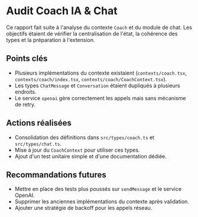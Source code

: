 # Audit Coach IA & Chat

Ce rapport fait suite à l'analyse du contexte `Coach` et du module de chat. Les objectifs étaient de vérifier la centralisation de l'état, la cohérence des types et la préparation à l'extension.

## Points clés
- Plusieurs implémentations du contexte existaient (`contexts/coach.tsx`, `contexts/coach/index.tsx`, `contexts/coach/CoachContext.tsx`).
- Les types `ChatMessage` et `Conversation` étaient dupliqués à plusieurs endroits.
- Le service `openai` gère correctement les appels mais sans mécanisme de retry.

## Actions réalisées
- Consolidation des définitions dans `src/types/coach.ts` et `src/types/chat.ts`.
- Mise à jour du `CoachContext` pour utiliser ces types.
- Ajout d'un test unitaire simple et d'une documentation dédiée.

## Recommandations futures
- Mettre en place des tests plus poussés sur `sendMessage` et le service OpenAI.
- Supprimer les anciennes implémentations du contexte après validation.
- Ajouter une stratégie de backoff pour les appels réseau.
